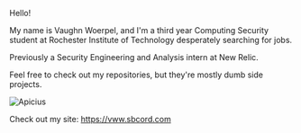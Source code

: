 Hello! 

My name is Vaughn Woerpel, and I'm a third year Computing Security student at Rochester Institute of Technology desperately searching for jobs.

Previously a Security Engineering and Analysis intern at New Relic.

Feel free to check out my repositories, but they're mostly dumb side projects.

![Apicius](https://user-images.githubusercontent.com/17153535/205984698-b35e16b9-0012-4689-8acd-120d93fdd28d.png)

Check out my site: https://vww.sbcord.com
